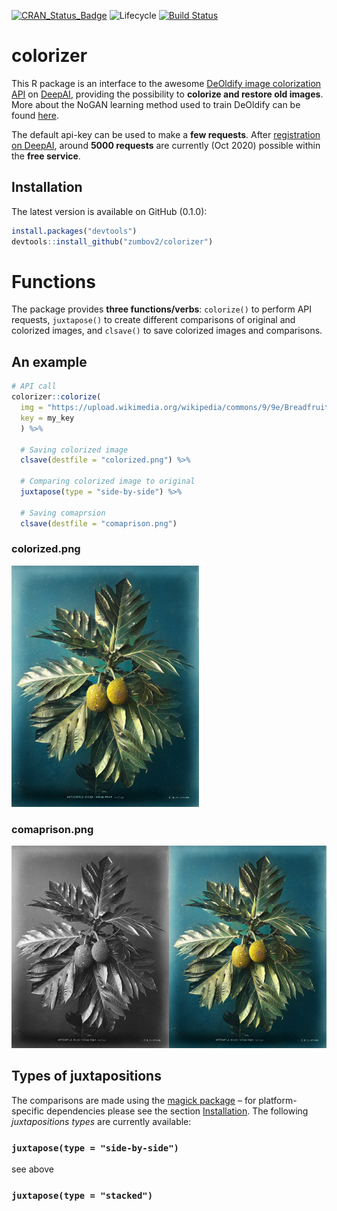 [![CRAN_Status_Badge](http://www.r-pkg.org/badges/version/colorizer)](https://cran.r-project.org/package=colorizer)
![Lifecycle](https://img.shields.io/badge/lifecycle-maturing-orange.svg)
[![Build Status](https://travis-ci.org/zumbov2/colorizer.svg?branch=master)](https://travis-ci.org/zumbov2/colorizer)

# colorizer
This R package is an interface to the awesome [DeOldify image colorization API](https://github.com/jantic/DeOldify) on [DeepAI](https://deepai.org/machine-learning-model/colorizer), providing the possibility to **colorize and restore old images**. More about the NoGAN learning method used to train DeOldify can be found [here](https://www.fast.ai/2019/05/03/decrappify/).
 
The default api-key can be used to make a **few requests**. After [registration on DeepAI](https://deepai.org/), around **5000 requests** are currently (Oct 2020) possible within the **free service**.

## Installation
The latest version is available on GitHub (0.1.0):

```r
install.packages("devtools")
devtools::install_github("zumbov2/colorizer")
```
# Functions
The package provides **three functions/verbs**: `colorize()` to perform API requests, `juxtapose()` to create different comparisons of original and colorized images, and `clsave()` to save colorized images and comparisons.

## An example
```r
# API call
colorizer::colorize(
  img = "https://upload.wikimedia.org/wikipedia/commons/9/9e/Breadfruit.jpg", 
  key = my_key
  ) %>%
  
  # Saving colorized image
  clsave(destfile = "colorized.png") %>% 
  
  # Comparing colorized image to original
  juxtapose(type = "side-by-side") %>% 
  
  # Saving comaprsion
  clsave(destfile = "comaprison.png") 
 ```

### colorized.png
<img src="https://github.com/zumbov2/colorizer/blob/master/img/colorized.png" width="300">  

### comaprison.png
<img src="https://github.com/zumbov2/colorizer/blob/master/img/comaprison.png" width="600">  

## Types of juxtapositions
The comparisons are made using the [magick package](https://github.com/ropensci/magick) – for platform-specific dependencies please see the section [Installation](https://github.com/ropensci/magick#Installation). The following *juxtapositions types* are currently available:

### `juxtapose(type = "side-by-side")`
see above

### `juxtapose(type = "stacked")`
